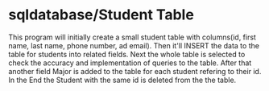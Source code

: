 # sqldatabase/Student Table
This program will initially create a small student table with columns(id, first name, last name, phone number, ad email).
Then it'll INSERT the data to the table for students into related fields.
Next the whole table is selected to check the accuracy and implementation of queries to the table.
After that another field Major is added to the table for each student refering to their id.
In the End the Student with the same id is deleted from the the table.
